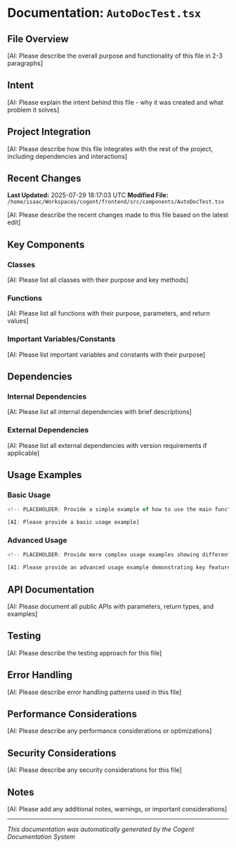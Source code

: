 # Documentation: `AutoDocTest.tsx`

## File Overview
<!-- PLACEHOLDER: Provide a comprehensive overview of what this TypeScript file does, its main purpose, and its role in the system. Be specific about the functionality it provides. -->

[AI: Please describe the overall purpose and functionality of this file in 2-3 paragraphs]

## Intent
<!-- PLACEHOLDER: Explain WHY this file exists, what problem it solves, and what requirements or user needs it addresses. Include the business logic or technical rationale. -->

[AI: Please explain the intent behind this file - why it was created and what problem it solves]

## Project Integration
<!-- PLACEHOLDER: Describe how this file connects to and interacts with the overall project architecture. Include:
- What other components depend on this file
- What this file depends on
- How it fits into the larger system design
- Data flow and communication patterns -->

[AI: Please describe how this file integrates with the rest of the project, including dependencies and interactions]

## Recent Changes
**Last Updated:** 2025-07-29 18:17:03 UTC
**Modified File:** `/home/isaac/Workspaces/cogent/frontend/src/components/AutoDocTest.tsx`

<!-- PLACEHOLDER: Document what was changed in the most recent edit and why -->

[AI: Please describe the recent changes made to this file based on the latest edit]

## Key Components

### Classes
<!-- PLACEHOLDER: List and describe all classes defined in this file -->

[AI: Please list all classes with their purpose and key methods]

### Functions
<!-- PLACEHOLDER: List and describe all standalone functions -->

[AI: Please list all functions with their purpose, parameters, and return values]

### Important Variables/Constants
<!-- PLACEHOLDER: List and describe important variables, constants, or configuration values -->

[AI: Please list important variables and constants with their purpose]

## Dependencies

### Internal Dependencies
<!-- PLACEHOLDER: List all internal project files/modules this file imports or depends on -->

[AI: Please list all internal dependencies with brief descriptions]

### External Dependencies
<!-- PLACEHOLDER: List all external libraries, packages, or frameworks used -->

[AI: Please list all external dependencies with version requirements if applicable]

## Usage Examples

### Basic Usage
```typescript
<!-- PLACEHOLDER: Provide a simple example of how to use the main functionality -->

[AI: Please provide a basic usage example]
```

### Advanced Usage
```typescript
<!-- PLACEHOLDER: Provide more complex usage examples showing different features -->

[AI: Please provide an advanced usage example demonstrating key features]
```

## API Documentation
<!-- PLACEHOLDER: For files that expose public APIs, document all public methods/functions -->

[AI: Please document all public APIs with parameters, return types, and examples]

## Testing
<!-- PLACEHOLDER: Describe how this file is tested, what test files cover it, and any special testing considerations -->

[AI: Please describe the testing approach for this file]

## Error Handling
<!-- PLACEHOLDER: Document how errors are handled, what exceptions might be thrown, and recovery strategies -->

[AI: Please describe error handling patterns used in this file]

## Performance Considerations
<!-- PLACEHOLDER: Note any performance implications, optimizations, or concerns -->

[AI: Please describe any performance considerations or optimizations]

## Security Considerations
<!-- PLACEHOLDER: Document any security implications, data validation, or authentication/authorization logic -->

[AI: Please describe any security considerations for this file]

## Notes
<!-- PLACEHOLDER: Any additional important information, TODOs, known issues, or future improvements -->

[AI: Please add any additional notes, warnings, or important considerations]

---
*This documentation was automatically generated by the Cogent Documentation System*
